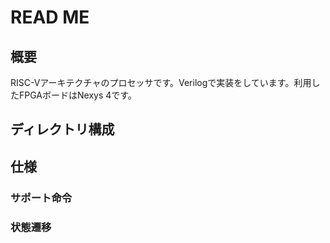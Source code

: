 # READ ME
## 概要
RISC-Vアーキテクチャのプロセッサです。Verilogで実装をしています。利用したFPGAボードはNexys 4です。


## ディレクトリ構成


## 仕様
### サポート命令


### 状態遷移
